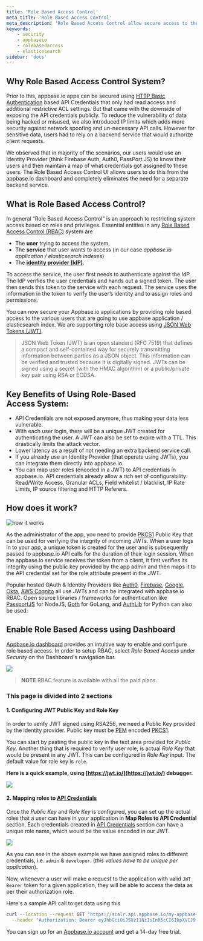 ```yaml
---
title: 'Role Based Access Control'
meta_title: 'Role Based Access Control'
meta_description: 'Role Based Access Control allow secure access to the appbase.io APIs.'
keywords:
    - security
    - appbaseio
    - rolebasedaccess
    - elasticesearch
sidebar: 'docs'
---
```


## Why Role Based Access Control System?

Prior to this, appbase.io apps can be secured using [HTTP Basic Authentication](https://en.wikipedia.org/wiki/Basic_access_authentication) based API Credentials that only had read access and additional restrictive ACL settings. But that came with the downside of exposing the API credentials publicly. To reduce the vulnerability of data being hacked or misused, we also introduced IP limits which adds more security against network spoofing and un-necessary API calls. However for sensitive data, users had to rely on a backend service that would authorize client requests.

We observed that in majority of the scenarios, our users would use an Identity Provider (think Firebase Auth, Auth0, PassPort.JS) to know their users and then maintain a map of what credentials got assigned to these users. The Role Based Access Control UI allows users to do this from the appbase.io dashboard and completely eliminates the need for a separate backend service.

## What is Role Based Access Control?

In general “Role Based Access Control” is an approach to restricting system access based on roles and privileges. Essential entities in any [Role Based Access Control (RBAC)](https://en.wikipedia.org/wiki/Role-based_access_control) system are

-   The **user** trying to access the system,
-   The **service** that user wants to access (in our case _appbase.io application / elasticsearch indexes_)
-   The **[identity provider (IdP)](https://en.wikipedia.org/wiki/Identity_provider)**.

To access the service, the user first needs to authenticate against the IdP. The IdP verifies the user credentials and hands out a signed token. The user then sends this token to the service with each request. The service uses the information in the token to verify the user’s identity and to assign roles and permissions.

You can now secure your Appbase.io applications by providing role based access to the various users that are going to use appbase application / elasticsearch index. We are supporting role base access using [JSON Web Tokens (JWT)](https://jwt.io/introduction/).

> JSON Web Token (JWT) is an open standard (RFC 7519) that defines a compact and self-contained way for securely transmitting information between parties as a JSON object. This information can be verified and trusted because it is digitally signed. JWTs can be signed using a secret (with the HMAC algorithm) or a public/private key pair using RSA or ECDSA.

## Key Benefits of Using Role-Based Access System:

-   API Credentials are not exposed anymore, thus making your data less vulnerable.
-   With each user login, there will be a unique JWT created for authenticating the user. A JWT can also be set to expire with a TTL. This drastically limits the attack vector.
-   Lower latency as a result of not needing an extra backend service call.
-   If you already use an Identity Provider (that operate using JWTs), you can integrate them directly into appbase.io.
-   You can map user roles (encoded in a JWT) to API credentials in appbase.io. API credentials already allow a rich set of configurability: Read/Write Access, Granular ACLs, Field whitelist / blacklist, IP Rate Limits, IP source filtering and HTTP Referers.

## How does it work?

![how it works](https://i.imgur.com/Imx0wiG.png)

As the administrator of the app, you need to provide [PKCS1](https://en.wikipedia.org/wiki/PKCS_1) Public Key that can be used for verifying the integrity of incoming JWTs. When a user logs in to your app, a unique token is created for the user and is subsequently passed to appbase.io API calls for the duration of their login session. When the appbase.io service receives the token from a client, it first verifies its integrity using the public key provided by the app admin and then maps it to the API credential set for the role attribute present in the JWT.

Popular hosted OAuth & Identity Providers like [Auth0](https://auth0.com/), [Firebase](https://firebase.google.com/docs/auth), [Google](https://developers.google.com/identity/), [Okta](https://www.okta.com/), [AWS Cognito](https://aws.amazon.com/cognito/) all use JWTs and can be integrated with appbase.io RBAC. Open source libraries / frameworks for authentication like [PassportJS](http://www.passportjs.org/docs/oauth/) for NodeJS, [Goth](https://github.com/markbates/goth) for GoLang, and [AuthLib](https://github.com/lepture/authlib/) for Python can also be used.

## Enable Role Based Access using Dashboard

[Appbase.io dashboard](https://dashboard.appbase.io) provides an intuitive way to enable and configure role based access. In order to setup RBAC, select _Role Based Access_ under _Security_ on the Dashboard's navigation bar.

![](https://www.dropbox.com/s/v7uwupxmh757yvl/Screenshot%202019-06-19%2017.19.46.png?dl=1)

> **NOTE** RBAC feature is available with all the paid plans.

### This page is divided into 2 sections

#### 1. Configuring JWT Public Key and Role Key

In order to verify JWT signed using RSA256, we need a Public Key provided by the identity provider. Public key must be [PEM](https://en.wikipedia.org/wiki/Privacy-Enhanced_Mail) encoded [PKCS1](https://en.wikipedia.org/wiki/PKCS_1).

You can start by pasting the public key in the text area provided for _Public Key_. Another thing that is required to verify user role, is actual _Role Key_ that would be present in any JWT. This can be configured in _Role Key_ input. The default value for role key is `role`.

**Here is a quick example, using [https://jwt.io/](https://jwt.io/) debugger.**

![](https://www.dropbox.com/s/n1vqfle2t3vrma8/Screenshot%202019-06-19%2017.56.04.png?dl=1)

#### 2. Mapping roles to [API Credentials](/security/Credentials.html)

Once the _Public Key_ and _Role Key_ is configured, you can set up the actual roles that a user can have in your application in **Map Roles to API Credential** section. Each credentials created in [API Credentials](/security/Credentials.html) section can have a unique role name, which would be the value encoded in our JWT.

![](https://www.dropbox.com/s/oxxtdl8koww9mro/Screenshot%202019-06-19%2018.25.59.png?dl=1)

As you can see in the above example we have assigned roles to different credentials, i.e. `admin` & `developer`. (_this values have to be unique per application_).

Now, whenever a user will make a request to the application with valid `JWT Bearer` token for a given application, they will be able to access the data as per their authorization role.

Here's a sample API call to get data using this

```bash
curl --location --request GET "https://scalr.api.appbase.io/my-appbase-app" \
  --header "Authorization: Bearer eyJhbGciOiJSUzI1NiIsInR5cCI6IkpXVCJ9.eyJ1c2VybmFtZSI6Impob24iLCJyb2xlIjoiYWRtaW4ifQ.GEbnh5dfbdRXdlkGi5aLFnM7xYuYViPSf0ZnLGaX0ikfo3fT8Rtx7rbpKvR6_eftmB3q0Q_x3n9-JsgbEY1E47p2H_qhMhP5Jd8uB__Dlm1LW5W6qiDsNelVsZLAcqq-CgnGxkgWvWRFfpNEoyZhzLa3TudoPjZWW7m4WOaewpyZwlyGH7oztjbLVwRVCNC5ziA61aZJHVR-C4MhaMxZ-hf1uE022BD9q6aH-mWuVjbMACMOQuqTgIxo5tmphRh_kbuKZEUslUYtB1cEPzgQNU2eRq5BjDI4EoxdTKkLhgYSgMWNnUcZowq8sd4-kKjEB7wrUa6xYIjY04xVO4NvYw"
```

You can sign up for an [Appbase.io account](https://dashboard.appbase.io/signup) and get a 14-day free trial.
